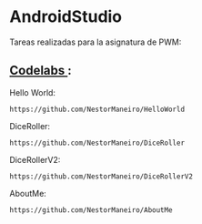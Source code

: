 # AndroidStudio
Tareas realizadas para la asignatura de PWM:
<h2><A HREF="https://developer.android.com/courses/kotlin-android-fundamentals/toc"> Codelabs </A>:</h2>

   Hello World: 
   
    https://github.com/NestorManeiro/HelloWorld

   DiceRoller: 
   
    https://github.com/NestorManeiro/DiceRoller

   DiceRollerV2:
   
    https://github.com/NestorManeiro/DiceRollerV2

   AboutMe: 
   
    https://github.com/NestorManeiro/AboutMe
